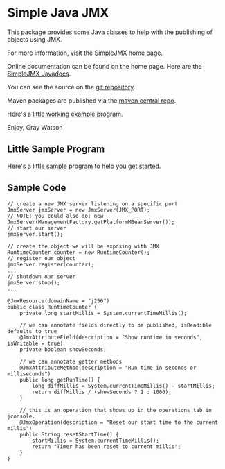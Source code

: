 Simple Java JMX
===============

This package provides some Java classes to help with the publishing of objects using JMX.

For more information, visit the [SimpleJMX home page](http://256stuff.com/sources/simplejmx/).

Online documentation can be found on the home page.  Here are the [SimpleJMX Javadocs](http://256stuff.com/sources/simplejmx/javadoc/simplejmx/).

You can see the source on the [git repository](https://github.com/j256/simplejmx).

Maven packages are published via the [maven central repo](http://repo1.maven.org/maven2/com/j256/simplejmx/simplejmx/).

Here's a [little working example program](http://256stuff.com/sources/simplejmx/docs/example-simple).

Enjoy,
Gray Watson

## Little Sample Program

Here's a [little sample program](http://256stuff.com/sources/simplejmx/docs/example-simple) to help you get started.

## Sample Code

	// create a new JMX server listening on a specific port
	JmxServer jmxServer = new JmxServer(JMX_PORT);
	// NOTE: you could also do: new JmxServer(ManagementFactory.getPlatformMBeanServer());
	// start our server
	jmxServer.start();
 	
	// create the object we will be exposing with JMX
	RuntimeCounter counter = new RuntimeCounter();
	// register our object
	jmxServer.register(counter);
	...
	// shutdown our server
	jmxServer.stop();
	...
	
	@JmxResource(domainName = "j256")
	public class RuntimeCounter {
		private long startMillis = System.currentTimeMillis();
		
		// we can annotate fields directly to be published, isReadible defaults to true
		@JmxAttributeField(description = "Show runtime in seconds", isWritable = true)
		private boolean showSeconds;
		
		// we can annotate getter methods
		@JmxAttributeMethod(description = "Run time in seconds or milliseconds")
		public long getRunTime() {
			long diffMillis = System.currentTimeMillis() - startMillis;
			return diffMillis / (showSeconds ? 1 : 1000);
		}
		
		// this is an operation that shows up in the operations tab in jconsole.
		@JmxOperation(description = "Reset our start time to the current millis")
		public String resetStartTime() {
			startMillis = System.currentTimeMillis();
			return "Timer has been reset to current millis";
		}
 	}
